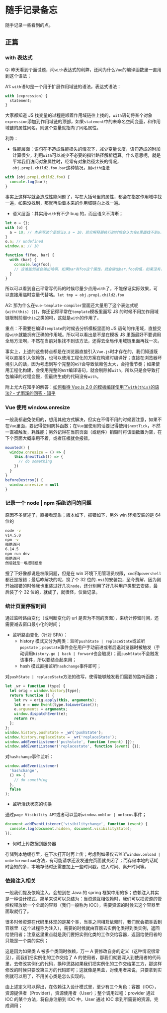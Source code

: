 # 随手记录备忘

随手记录一些看到的点。

## 正篇

### with 表达式

Q: 昨天看到个面试题，问`with`表达式的利弊，还问为什么`Vue`的编译函数里一直用到这个语法；

A1: `with`语句是一个用于扩展作用域链的语法，表达式语法：

```javascript
with (expression) {
  statement;
}
```

大家都知道 JS 找变量的过程是顺着作用域链往上找的，`with`语句将某个对象`expression`添加到作用域链的顶部，如果`statement`中的未命名空间变量，和作用域链的属性同名，则这个变量就指向了同名属性。

利弊：

- 性能层面：语句在不造成性能损失的情况下，减少变量长度，语句造成的附加计算很少，利用`with`可以减少不必要的指针路径解析运算。什么意思呢，就是平常我们访问对象属性时，经常有对象路径太长的情况，`obj.prop1.child2.foo.bar`这种情况，用`with`语法

```javascript
with (obj.prop1.child2.foo) {
  console.log(bar);
}
```

事实上这样写就会造成性能问题了，写在大括号里的属性，都会在指定作用域中找一遍，如果没找到，那就再沿着本来的作用域链向上找一遍。

- 语义层面：其实用`with`有不少 bug 的，而且语义不清晰；

```javascript
let o = {};
with (o) {
  a = 10; // 本来写这个是想让o.a = 10，其实解释器执行的时候会认为在o里面找不到a，那就会在window上添加a；
}
o.a; // undefined
window.a; // 10

function f(foo, bar) {
  with (bar) {
    console.log(foo);
    // 这谁能知道会输出啥啊，如果bar有foo这个属性，就会输出bar.foo的值，如果没有，就会输出第一个参数foo
  }
}
```

所以可以看到自己平常写代码的时候尽量少点用`with`了，不能保证实际效果，可以直接用临时变量代替咯。`let tmp = obj.prop1.child2.foo`

A2: 那为什么在`vue-template-compiler`里面还大量用了这个表达式呢(`with(this) {}`)，你还记得平常在`template`模板里面写 JS 的时候不用加作用域链限制前缀`this`之类的吗，这就是`with`的作用了。

重点：不需要在编译`template`的时候去分析模板里面的 JS 语句的作用域，直接交给`with`就能拥有正确的作用域。所以可以看出是不是在模板 JS 里面最好不要调用全局方法啊，不然在当前对象找不到该方法，还得去全局作用域链里面再找一次。

事实上，上述的这些特点都是在浏览器直接引入`Vue.js`时才存在的，我们知道既可以直接引入依赖包，也可以使用工程化的方案在构建时编译好；直接在浏览器环境引入的话，因为考虑到写个完整的`AST`会导致依赖包太大，会拖慢节奏；如果使用工程化构建，会使用完整的`AST`编译语句，就会剔除掉`with`，所以只是会导致打包编译的过程变慢，但最终生成的代码没有`with`。

附上尤大在知乎的解答：[如何看待 Vue.js 2.0 的模板编译使用了`with(this)`的语法? - 尤雨溪的回答 - 知乎](https://www.zhihu.com/question/49929356/answer/118534768)

### Vue 使用 window.onresize

一般我都避免使用的，想用其他方式解决，但实在不得不用的时候要注意，如果不在`Vue`里面，要记得使用防抖函数；在`Vue`里使用的话要记得使用`$nextTick`，不然一直被触发，耗性能；另外记得在当前页面（或组件）销毁时将该函数置为空，在下个页面大概率用不着，或者压根就会报错。

```javascript
mounted() {
  window.onresize = () => {
    this.$nextTick(() => {
      // do something
    })
  }
}
beforeDestroy() {
  window.onresize = null
}
```

### 记录一个 node | npm 拒绝访问的问题

原因不多赘述了，直接看现象；版本如下，报错如下，另外 win 环境安装的是 64 位的

```bash
node -v
v14.5.0
npm -v
拒绝访问
6.14.5
npm run dev
拒绝访问
然后就是一堆报错信息
```

搜了下好像都说是权限问题，但是在 win 环境下用管理员权限，`cmd`和`powershell`都还是报错；最后咋解决的呢，换了个 32 位的`.msi`的安装包，至今费解，因为刚开始报错的时候我也重装过好几次`node`，还分别用了好几种用户类型去安装，最后装了个 32 位的，就成了，就很怪，仅做记录。

### 统计页面停留时间

通过监听路由变化（或判断变化的 url 是否为不同的页面），来统计停留时间，还需要减去窗口最小化的时间；

- 监听路由变化（针对 SPA）：
  - history 模式又分为两类：监听`pushState | replaceState`或监听`popstate`；`popstate`事件会在用户手动前进或者后退浏览器时被触发（手动调用`history.go | back | forward`也会触发）；而`pushState`不会触发该事件，所以要结合起来用；
  - hash 模式直接监听`hashchange`事件即可；

对`pushState | replaceState`方法的改写，使得能够触发我们需要的监听函数；

```javascript
let _wr = function (type) {
  let orig = window.history[type];
  return function () {
    let rv = orig.apply(this, arguments);
    let e = new Event(type.toLowerCase());
    e.arguments = arguments;
    window.dispatchEvent(e);
    return rv;
  };
};
window.history.pushState = _wr('pushState');
window.history.replaceState = _wr('replaceState');
window.addEventListener('pushstate', function (event) {});
window.addEventListener('replacestate', function (event) {});
```

对`hashchange`事件监听：

```javascript
window.addEventListener(
  'hashchange',
  () => {
    // do something
  },
  false
);
```

- 监听活跃状态的切换

通过`page Visibility API`或者可以监听`window.onblur | onfocus`事件；

```javascript
document.addEventListener('visibilitychange', function (event) {
  console.log(document.hidden, document.visibilityState);
});
```

- 何时上传数据到服务器

存储到本地缓存里，在下次打开时再上传；考虑到如果仅去监听`window.onload | onbeforeunload`方法，有可能请求还没发送完页面就关闭了；而存储本地的话耗时会短的多，本地存储时还需要加上一些时间戳，进入时间、离开时间等。

### 依赖注入相关

一般我们提及依赖注入，会想到在 Java 的 spring 框架中用的多；依赖注入其实是一种设计模式，简单来说可以总结为：当资源互相依赖时，我们可以把资源的管控权释放给一个全局的容器（我们一般称为 IOC），需要资源的时候去这个容器里面取就行了。

很多时候资源在代码里体现的是某个类，当类之间相互依赖时，我们就会把类丢到容器里（这个过程称为注入），需要的时候就由容器去实例化类得到类实例，返回给使用者；注意这里重点就是我们要把实例化类的工作交给容器，返回给使用者的只能是一个类的实例；

这是因为如果类 A 被多个类同时依赖，万一 A 要修改自身的定义（这种情况很常见），而我们把实例化的工作交给了 A 的使用者，那我们就要深入到使用者的代码里，去修改实例化的代码，换种思路如果我们把实例化的工作交给第三方，那这样修改的时候只要改第三方的代码即可；这就像是黑盒，对使用者来说，只要拿到实例就可以用了，不用关心类是怎么实现的。

由上述定义可以得出，在依赖注入设计模式里，至少有三个角色：容器（IOC），资源提供者（Provider），资源使用者（User）；整个调用过程：provider 通过 IOC 的某个方法，将自身注册到 IOC 中，User 通过 IOC 拿到所需要的资源，完成调用；
